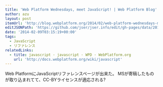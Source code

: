 ```yaml
---
title: 'Web Platform Wednesdays, meet JavaScript! | Web Platform Blog'
author: azu
layout: post
itemUrl: 'http://blog.webplatform.org/2014/02/web-platform-wednesdays-meet-javascript/'
editJSONPath: 'https://github.com/jser/jser.info/edit/gh-pages/data/2014/02/index.json'
date: '2014-02-09T03:15:19+00:00'
tags:
  - JavaScript
  - リファレンス
relatedLinks:
  - title: javascript · javascript · WPD · WebPlatform.org
    url: 'http://docs.webplatform.org/wiki/javascript'
---
```

Web PlatformにJavaScriptリファレンスページが出来た。
MSが寄稿したものが取り込まれてて、CC-BYライセンスが適応される?
